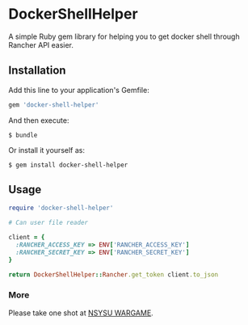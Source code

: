 # DockerShellHelper

A simple Ruby gem library for helping you to get docker shell through Rancher API easier.

## Installation

Add this line to your application's Gemfile:

```ruby
gem 'docker-shell-helper'
```

And then execute:

    $ bundle

Or install it yourself as:

    $ gem install docker-shell-helper

## Usage

```ruby
require 'docker-shell-helper'

# Can user file reader

client = {
  :RANCHER_ACCESS_KEY => ENV['RANCHER_ACCESS_KEY']
  :RANCHER_SECRET_KEY => ENV['RANCHER_SECRET_KEY']
}

return DockerShellHelper::Rancher.get_token client.to_json
```

###  More

Please take one shot at [NSYSU WARGAME](https://wargame.cse.nsysu.edu.tw/).
